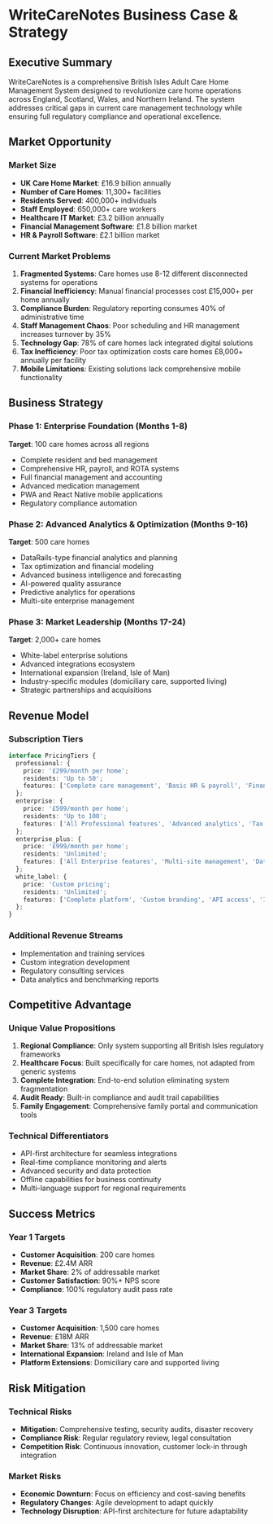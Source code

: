 # WriteCareNotes Business Case & Strategy

## Executive Summary

WriteCareNotes is a comprehensive British Isles Adult Care Home Management System designed to revolutionize care home operations across England, Scotland, Wales, and Northern Ireland. The system addresses critical gaps in current care management technology while ensuring full regulatory compliance and operational excellence.

## Market Opportunity

### Market Size
- **UK Care Home Market**: £16.9 billion annually
- **Number of Care Homes**: 11,300+ facilities
- **Residents Served**: 400,000+ individuals
- **Staff Employed**: 650,000+ care workers
- **Healthcare IT Market**: £3.2 billion annually
- **Financial Management Software**: £1.8 billion market
- **HR & Payroll Software**: £2.1 billion market

### Current Market Problems
1. **Fragmented Systems**: Care homes use 8-12 different disconnected systems for operations
2. **Financial Inefficiency**: Manual financial processes cost £15,000+ per home annually
3. **Compliance Burden**: Regulatory reporting consumes 40% of administrative time
4. **Staff Management Chaos**: Poor scheduling and HR management increases turnover by 35%
5. **Technology Gap**: 78% of care homes lack integrated digital solutions
6. **Tax Inefficiency**: Poor tax optimization costs care homes £8,000+ annually per facility
7. **Mobile Limitations**: Existing solutions lack comprehensive mobile functionality

## Business Strategy

### Phase 1: Enterprise Foundation (Months 1-8)
**Target**: 100 care homes across all regions
- Complete resident and bed management
- Comprehensive HR, payroll, and ROTA systems
- Full financial management and accounting
- Advanced medication management
- PWA and React Native mobile applications
- Regulatory compliance automation

### Phase 2: Advanced Analytics & Optimization (Months 9-16)
**Target**: 500 care homes
- DataRails-type financial analytics and planning
- Tax optimization and financial modeling
- Advanced business intelligence and forecasting
- AI-powered quality assurance
- Predictive analytics for operations
- Multi-site enterprise management

### Phase 3: Market Leadership (Months 17-24)
**Target**: 2,000+ care homes
- White-label enterprise solutions
- Advanced integrations ecosystem
- International expansion (Ireland, Isle of Man)
- Industry-specific modules (domiciliary care, supported living)
- Strategic partnerships and acquisitions

## Revenue Model

### Subscription Tiers
```typescript
interface PricingTiers {
  professional: {
    price: '£299/month per home';
    residents: 'Up to 50';
    features: ['Complete care management', 'Basic HR & payroll', 'Financial management', 'PWA access', 'Mobile app'];
  };
  enterprise: {
    price: '£599/month per home';
    residents: 'Up to 100';
    features: ['All Professional features', 'Advanced analytics', 'Tax optimization', 'ROTA optimization', 'Advanced reporting'];
  };
  enterprise_plus: {
    price: '£999/month per home';
    residents: 'Unlimited';
    features: ['All Enterprise features', 'Multi-site management', 'DataRails analytics', 'Custom integrations', 'Dedicated support'];
  };
  white_label: {
    price: 'Custom pricing';
    residents: 'Unlimited';
    features: ['Complete platform', 'Custom branding', 'API access', 'Implementation support', 'Training programs'];
  };
}
```

### Additional Revenue Streams
- Implementation and training services
- Custom integration development
- Regulatory consulting services
- Data analytics and benchmarking reports

## Competitive Advantage

### Unique Value Propositions
1. **Regional Compliance**: Only system supporting all British Isles regulatory frameworks
2. **Healthcare Focus**: Built specifically for care homes, not adapted from generic systems
3. **Complete Integration**: End-to-end solution eliminating system fragmentation
4. **Audit Ready**: Built-in compliance and audit trail capabilities
5. **Family Engagement**: Comprehensive family portal and communication tools

### Technical Differentiators
- API-first architecture for seamless integrations
- Real-time compliance monitoring and alerts
- Advanced security and data protection
- Offline capabilities for business continuity
- Multi-language support for regional requirements

## Success Metrics

### Year 1 Targets
- **Customer Acquisition**: 200 care homes
- **Revenue**: £2.4M ARR
- **Market Share**: 2% of addressable market
- **Customer Satisfaction**: 90%+ NPS score
- **Compliance**: 100% regulatory audit pass rate

### Year 3 Targets
- **Customer Acquisition**: 1,500 care homes
- **Revenue**: £18M ARR
- **Market Share**: 13% of addressable market
- **International Expansion**: Ireland and Isle of Man
- **Platform Extensions**: Domiciliary care and supported living

## Risk Mitigation

### Technical Risks
- **Mitigation**: Comprehensive testing, security audits, disaster recovery
- **Compliance Risk**: Regular regulatory review, legal consultation
- **Competition Risk**: Continuous innovation, customer lock-in through integration

### Market Risks
- **Economic Downturn**: Focus on efficiency and cost-saving benefits
- **Regulatory Changes**: Agile development to adapt quickly
- **Technology Disruption**: API-first architecture for future adaptability